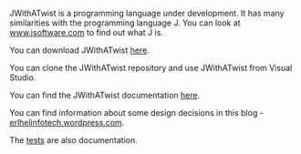 <html xmlns="http://www.w3.org/1999/xhtml">
<head>
	<meta charset="ISO-8859-1" />
	<title>JWithATwist</title>
</head>
<body dir="ltr">
<p>JWithATwist is a programming language under development. It has many similarities with the programming language J. You can look at <a href="http://www.jsoftware.com">www.jsoftware.com</a> to find out what J is. </p>
<p>You can download JWithATwist <a href="https://github.com/andrimne/JWithATwist/releases">here</a>.</p>
<p>You can clone the JWithATwist repository and use JWithATwist from Visual Studio.</p>
<p>You can find the JWithATwist documentation <a href="https://github.com/andrimne/JWithATwist.DocBook/blob/master/target/en/JWithATwistReferenceManual.pdf">here</a>.</p>
<p>You can find information about some design decisions in this blog - <a href="https://erlhelinfotech.wordpress.com/">erlhelinfotech.wordpress.com</a>.</p>
<p>The <a href="https://github.com/andrimne/JWithATwist/tree/master/JWithATwist.Test">tests</a> are also documentation.</p>
</body>
</html>
